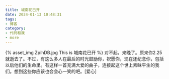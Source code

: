 ```yaml
---
title: 城南花已开
date: 2024-01-13 10:48:31
tags:
- 博客
category:
- 代码和我
- more
---
```

{% asset_img ZpihDB.jpg This is 城南花已开 %}
对不起，来晚了。原来你2.25就逝去了。不过，有这么多人在最后的时光鼓励你，祝愿你，现在还纪念你，包括以后他们的生命里。有这样一首充满大爱的曲子，连接起这个世上素昧平生的我们。想到这些你应该也会会心一笑的吧。[爱心]
